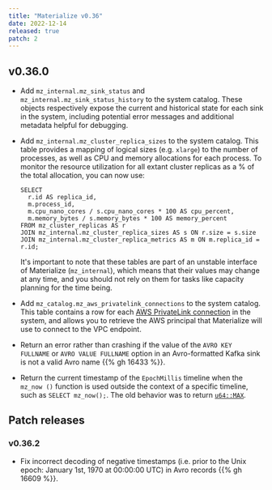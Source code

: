 ```yaml
---
title: "Materialize v0.36"
date: 2022-12-14
released: true
patch: 2
---
```


## v0.36.0

* Add `mz_internal.mz_sink_status` and `mz_internal.mz_sink_status_history`
  to the system catalog. These objects respectively expose the current and
  historical state for each sink in the system, including potential error
  messages and additional metadata helpful for debugging.

* Add `mz_internal.mz_cluster_replica_sizes`
  to the system catalog. This table provides a mapping of logical sizes
  (e.g. `xlarge`) to the number of processes, as well as CPU and memory
  allocations for each process. To monitor the resource utilization for
  all extant cluster replicas as a % of the total allocation, you can now
  use:

  ```mzsql
  SELECT
    r.id AS replica_id,
    m.process_id,
    m.cpu_nano_cores / s.cpu_nano_cores * 100 AS cpu_percent,
    m.memory_bytes / s.memory_bytes * 100 AS memory_percent
  FROM mz_cluster_replicas AS r
  JOIN mz_internal.mz_cluster_replica_sizes AS s ON r.size = s.size
  JOIN mz_internal.mz_cluster_replica_metrics AS m ON m.replica_id = r.id;
  ```

  It's important to note that these tables are part of an unstable interface of
  Materialize (`mz_internal`), which means that their values may change at any
  time, and you should not rely on them for tasks like capacity planning for the
  time being.

* Add `mz_catalog.mz_aws_privatelink_connections` to the system catalog. This
  table contains a row for each [AWS PrivateLink connection](/sql/create-connection/#aws-privatelink)
  in the system, and allows you to retrieve the AWS principal that
  Materialize will use to connect to the VPC endpoint.

* Return an error rather than crashing if the value of the `AVRO KEY FULLNAME`
  or `AVRO VALUE FULLNAME` option in an Avro-formatted Kafka sink is not a
  valid Avro name {{% gh 16433 %}}.

* Return the current timestamp of the `EpochMillis` timeline when the `mz_now
  ()` function is used outside the context of a specific timeline, such as
  `SELECT mz_now();`. The old behavior was to return [`u64::MAX`](https://doc.rust-lang.org/std/primitive.u64.html#associatedconstant.MAX).

## Patch releases

### v0.36.2

* Fix incorrect decoding of negative timestamps (i.e. prior to the Unix epoch:
  January 1st, 1970 at 00:00:00 UTC) in Avro records {{% gh 16609 %}}.
